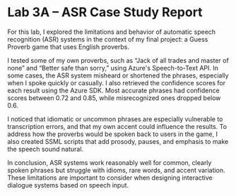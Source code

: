 

# Lab 3A – ASR Case Study Report

For this lab, I explored the limitations and behavior of automatic speech recognition (ASR) systems in the context of my final project: a Guess Proverb game that uses English proverbs. 

I tested some of my own proverbs, such as “Jack of all trades and master of none” and “Better safe than sorry,” using Azure's Speech-to-Text API. In some cases, the ASR system misheard or shortened the phrases, especially when I spoke quickly or casually. I also retrieved the confidence scores for each result using the Azure SDK. Most accurate phrases had confidence scores between 0.72 and 0.85, while misrecognized ones dropped below 0.6.

I noticed that idiomatic or uncommon phrases are especially vulnerable to transcription errors, and that my own accent could influence the results. To address how the proverbs would be spoken back to users in the game, I also created SSML scripts that add prosody, pauses, and emphasis to make the speech sound natural.

In conclusion, ASR systems work reasonably well for common, clearly spoken phrases but struggle with idioms, rare words, and accent variation. These limitations are important to consider when designing interactive dialogue systems based on speech input.
